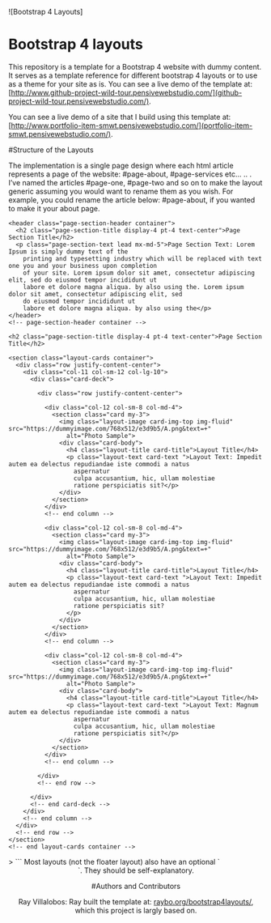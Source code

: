 ![Bootstrap 4 Layouts]

# Bootstrap 4 layouts

This repository is a template for a Bootstrap 4 website with dummy content. It serves as a template reference for different bootstrap 4 layouts or to use as a theme for your site as is. You can see a live demo of the template at: 
[http://www.github-project-wild-tour.pensivewebstudio.com/](github-project-wild-tour.pensivewebstudio.com/).

You can see a live demo of a site that I build using this template at: [http://www.portfolio-item-smwt.pensivewebstudio.com/](portfolio-item-smwt.pensivewebstudio.com/).


#Structure of the Layouts

The implementation is a single page design where each html article represents a page of the website: #page-about, #page-services etc… .. . I’ve named the articles #page-one, #page-two and so on to make the layout generic assuming you would want to rename them as you wish. For example, you could rename the article below: #page-about, if you wanted to make it your about page.

   <!-- #page-one -->
  <article id="page-one" class="page-cards page-section vertical-padding">

    <header class="page-section-header container">
      <h2 class="page-section-title display-4 pt-4 text-center">Page Section Title</h2>
      <p class="page-section-text lead mx-md-5">Page Section Text: Lorem Ipsum is simply dummy text of the
        printing and typesetting industry which will be replaced with text one you and your business upon completion
        of your site. Lorem ipsum dolor sit amet, consectetur adipiscing elit, sed do eiusmod tempor incididunt ut
        labore et dolore magna aliqua. by also using the. Lorem ipsum dolor sit amet, consectetur adipiscing elit, sed
        do eiusmod tempor incididunt ut
        labore et dolore magna aliqua. by also using the</p>
    </header>
    <!-- page-section-header container -->

    <h2 class="page-section-title display-4 pt-4 text-center">Page Section Title</h2>

    <section class="layout-cards container">
      <div class="row justify-content-center">
        <div class="col-11 col-sm-12 col-lg-10">
          <div class="card-deck">

            <div class="row justify-content-center">

              <div class="col-12 col-sm-8 col-md-4">
                <section class="card my-3">
                  <img class="layout-image card-img-top img-fluid" src="https://dummyimage.com/768x512/e3d9b5/A.png&text=+"
                    alt="Photo Sample">
                  <div class="card-body">
                    <h4 class="layout-title card-title">Layout Title</h4>
                    <p class="layout-text card-text ">Layout Text: Impedit autem ea delectus repudiandae iste commodi a natus
                      aspernatur
                      culpa accusantium, hic, ullam molestiae
                      ratione perspiciatis sit?</p>
                  </div>
                </section>
              </div>
              <!-- end column -->

              <div class="col-12 col-sm-8 col-md-4">
                <section class="card my-3">
                  <img class="layout-image card-img-top img-fluid" src="https://dummyimage.com/768x512/e3d9b5/A.png&text=+"
                    alt="Photo Sample">
                  <div class="card-body">
                    <h4 class="layout-title card-title">Layout Title</h4>
                    <p class="layout-text card-text ">Layout Text: Impedit autem ea delectus repudiandae iste commodi a natus
                      aspernatur
                      culpa accusantium, hic, ullam molestiae
                      ratione perspiciatis sit?
                    </p>
                  </div>
                </section>
              </div>
              <!-- end column -->

              <div class="col-12 col-sm-8 col-md-4">
                <section class="card my-3">
                  <img class="layout-image card-img-top img-fluid" src="https://dummyimage.com/768x512/e3d9b5/A.png&text=+"
                    alt="Photo Sample">
                  <div class="card-body">
                    <h4 class="layout-title card-title">Layout Title</h4>
                    <p class="layout-text card-text ">Layout Text: Magnum autem ea delectus repudiandae iste commodi a natus
                      aspernatur
                      culpa accusantium, hic, ullam molestiae
                      ratione perspiciatis sit?</p>
                  </div>
                </section>
              </div>
              <!-- end column -->

            </div>
            <!-- end row -->

          </div>
          <!-- end card-deck -->
        </div>
        <!-- end column -->
      </div>
      <!-- end row -->
    </section>
    <!-- end layout-cards container -->

  </article>
  <!-- end #page-one 
------------------------------------------------------------>>
```
Most layouts (not the floater layout) also have an optional `<header>`. They should be self-explanatory.


#Authors and Contributors

Ray Villalobos: Ray built the template at: [raybo.org/bootstrap4layouts/](http://www.raybo.org/bootstrap4layouts/), which this project is largly based on.
